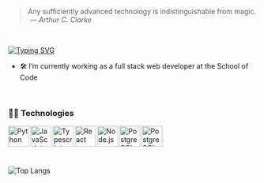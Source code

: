 > Any sufficiently advanced technology is indistinguishable from magic. &nbsp;&mdash; <cite>*Arthur C. Clarke*</cite>
<br>

[![Typing SVG](https://readme-typing-svg.herokuapp.com?font=Lobster&duration=10000&pause=1000&color=228B22&random=false&width=435&lines=Hi%2C+I'm+Doug%2C+full+stack+developer)](https://git.io/typing-svg)
- 🛠️ I’m currently working as a full stack web developer at the School of Code

<br>

### 👨‍💻 Technologies

<a href="https://python.org" target="_blank"><img align="left" alt="Python" height ="42px" src="https://s3.dualstack.us-east-2.amazonaws.com/pythondotorg-assets/media/files/python-logo-only.svg"></a>
<a href="https://developer.mozilla.org/en-US/docs/Web/JavaScript" target="_blank"> <img align="left" alt="JavaScript" height ="42px"  src="https://upload.wikimedia.org/wikipedia/commons/6/6a/JavaScript-logo.png"> </a>
<a href="https://typescriptlang.org/" target="_blank"><img align="left" alt="Typescript" height ="42px" src="https://upload.wikimedia.org/wikipedia/commons/thumb/4/4c/Typescript_logo_2020.svg/512px-Typescript_logo_2020.svg.png?20221110153201"></a>
<a href="https://reactjs.org/" target="_blank"> <img align="left" alt="React" height ="42px" src="https://upload.wikimedia.org/wikipedia/commons/thumb/a/a7/React-icon.svg/512px-React-icon.svg.png"></a>
<a href="https://nodejs.org" target="_blank"><img align="left" alt="Node.js" height ="42px" src="https://upload.wikimedia.org/wikipedia/commons/thumb/d/d9/Node.js_logo.svg/885px-Node.js_logo.svg.png"></a>
<a href="https://www.postgresql.org/" target="_blank"> <img src="https://upload.wikimedia.org/wikipedia/commons/thumb/2/29/Postgresql_elephant.svg/540px-Postgresql_elephant.svg.png" align="left" alt="PostgreSQL" height='42px'/> </a>
<a href="https://www.java.com/en/" target="_blank"> <img src="https://upload.wikimedia.org/wikipedia/en/thumb/3/30/Java_programming_language_logo.svg/800px-Java_programming_language_logo.svg.png" align="left" alt="PostgreSQL" height='42px'/> </a>

<br>
<br>
<br>
<br>

![Top Langs](https://github-readme-stats.vercel.app/api/top-langs/?username=Dug-F&layout=compact&show_icons=true&theme=tokyonight)

<br>
<br>




<!--
**Dug-F/Dug-F** is a ✨ _special_ ✨ repository because its `README.md` (this file) appears on your GitHub profile.

Here are some ideas to get you started:

- 🔭 I’m currently working on ...
- 🌱 I’m currently learning ...
- 👯 I’m looking to collaborate on ...
- 🤔 I’m looking for help with ...
- 💬 Ask me about ...
- 📫 How to reach me: ...
- 😄 Pronouns: ...
- ⚡ Fun fact: ...
-->
